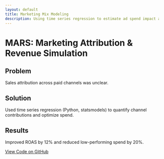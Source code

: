 ```yaml
---
layout: default
title: Marketing Mix Modeling
description: Using time series regression to estimate ad spend impact across channels.
---
```


# MARS: Marketing Attribution & Revenue Simulation

## Problem
Sales attribution across paid channels was unclear.

## Solution
Used time series regression (Python, statsmodels) to quantify channel contributions and optimize spend.

## Results
Improved ROAS by 12% and reduced low-performing spend by 20%.

[View Code on GitHub](https://github.com/kaisersose6/MarketingMixModeling)
